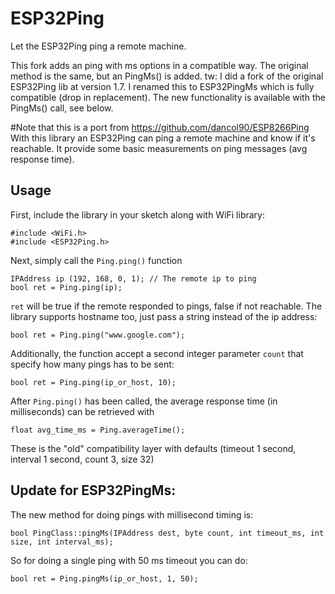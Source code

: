 # ESP32Ping
Let the ESP32Ping ping a remote machine.

This fork adds an ping with ms options in a compatible way. The original method is the same,
but an PingMs() is added.
tw: I did a fork of the original ESP32Ping lib at version 1.7. I renamed this to ESP32PingMs which is fully compatible (drop in replacement).
The new functionality is available with the PingMs() call, see below.

#Note that this is a port from https://github.com/dancol90/ESP8266Ping
With this library an ESP32Ping can ping a remote machine and know if it's reachable.
It provide some basic measurements on ping messages (avg response time).

## Usage

First, include the library in your sketch along with WiFi library:

```Arduino
#include <WiFi.h>
#include <ESP32Ping.h>
```

Next, simply call the `Ping.ping()` function

```Arduino
IPAddress ip (192, 168, 0, 1); // The remote ip to ping
bool ret = Ping.ping(ip);
```

`ret` will be true if the remote responded to pings, false if not reachable.
The library supports hostname too, just pass a string instead of the ip address:

```Arduino
bool ret = Ping.ping("www.google.com");
```

Additionally, the function accept a second integer parameter `count` that specify how many pings has to be sent:

```Arduino
bool ret = Ping.ping(ip_or_host, 10);
```

After `Ping.ping()` has been called, the average response time (in milliseconds) can be retrieved with

```Arduino
float avg_time_ms = Ping.averageTime();
```

These is the "old" compatibility layer with defaults (timeout 1 second, interval 1 second, count 3, size 32)

## Update for ESP32PingMs:

The new method for doing pings with millisecond timing is:

```Arduino
bool PingClass::pingMs(IPAddress dest, byte count, int timeout_ms, int size, int interval_ms);
```

So for doing a single ping with 50 ms timeout you can do:

```Arduino
bool ret = Ping.pingMs(ip_or_host, 1, 50);
```
